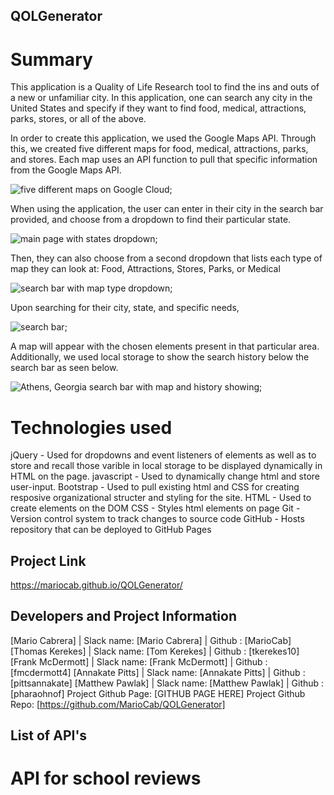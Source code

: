 ## QOLGenerator

# Summary
This application is a Quality of Life Research tool to find the ins and outs of a new or unfamiliar city. In this application, one can search any city in the United States and specify if they want to find food, medical, attractions, parks, stores, or all of the above. 

In order to create this application, we used the Google Maps API. Through this, we created five different maps for food, medical, attractions, parks, and stores. Each map uses an API function to pull that specific information from the Google Maps API. 

![five different maps on Google Cloud](fivemaps.png);

When using the application, the user can enter in their city in the search bar provided, and choose from a dropdown to find their particular state. 

![main page with states dropdown](firstdropdown.png);

Then, they can also choose from a second dropdown that lists each type of map they can look at: Food, Attractions, Stores, Parks, or Medical

![search bar with map type dropdown](seconddropdown.png);

Upon searching for their city, state, and specific needs,

![search bar](search.png);

A map will appear with the chosen elements present in that particular area. Additionally, we used local storage to show the search history below the search bar as seen below.

![Athens, Georgia search bar with map and history showing](searchwithmap.png);

# Technologies used 

jQuery - Used for dropdowns and event listeners of elements as well as to store and recall those varible in local storage to be displayed dynamically in HTML on the page. 
javascript - Used to dynamically change html and store user-input.
Bootstrap - Used to pull existing html and CSS for creating resposive organizational structer and styling for the site.
HTML - Used to create elements on the DOM
CSS - Styles html elements on page
Git - Version control system to track changes to source code
GitHub - Hosts repository that can be deployed to GitHub Pages

## Project Link

https://mariocab.github.io/QOLGenerator/

## Developers and Project Information

[Mario Cabrera] | Slack name: [Mario Cabrera] | Github : [MarioCab]
[Thomas Kerekes] | Slack name: [Tom Kerekes] | Github : [tkerekes10]
[Frank McDermott] | Slack name: [Frank McDermott] | Github : [fmcdermott4]
[Annakate Pitts] | Slack name: [Annakate Pitts] | Github : [pittsannakate]
[Matthew Pawlak] | Slack name: [Matthew Pawlak] | Github : [pharaohnof]
Project Github Page: [GITHUB PAGE HERE]
Project Github Repo: [https://github.com/MarioCab/QOLGenerator]

## List of API's

# API for school reviews


